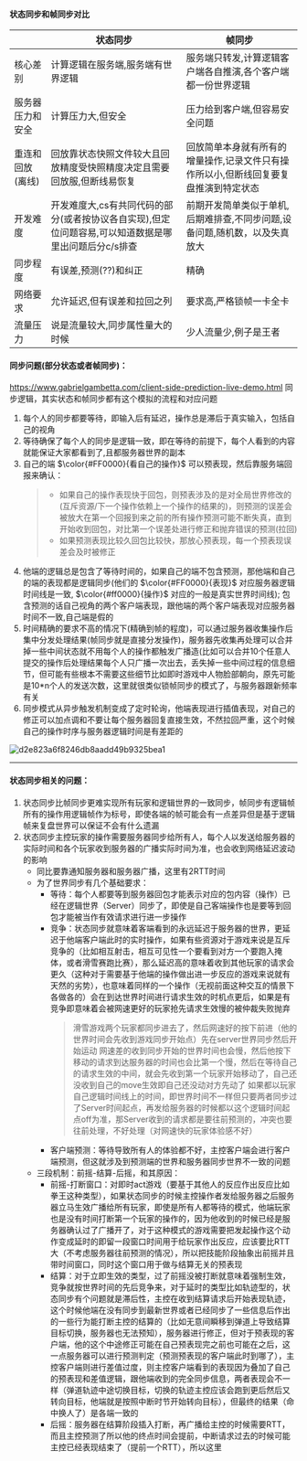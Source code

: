#### 状态同步和帧同步对比


||状态同步|帧同步|
|---|---|---|
|核心差别|计算逻辑在服务端,服务端有世界逻辑|服务端只转发,计算逻辑客户端各自推演,各个客户端都一份世界逻辑|
|服务器压力和安全|计算压力大,但安全|压力给到客户端,但容易安全问题|
|重连和回放(离线)|回放靠状态快照文件较大且回放精度受快照精度决定且需要回放服,但断线易恢复|回放简单本身就有所有的增量操作,记录文件只有操作所以小,但断线回复要复盘推演到特定状态|
|开发难度|开发难度大,cs有共同代码的部分(或者按协议各自实现),但定位问题容易,可以知道数据是哪里出问题后分c/s排查|前期开发简单类似于单机,后期难排查,不同步问题,设备问题,随机数，以及失真放大|
|同步程度|有误差,预测(??)和纠正|精确|
|网络要求|允许延迟,但有误差和拉回之列|要求高,严格锁帧一卡全卡|
|流量压力|说是流量较大,同步属性量大的时候|少人流量少,例子是王者|

#### 同步问题(部分状态或者帧同步)：  
https://www.gabrielgambetta.com/client-side-prediction-live-demo.html 同步逻辑，其实状态和帧同步都有这个模拟的流程和对应问题
1. 每个人的同步都要等待，即输入后有延迟，操作总是滞后于真实输入，包括自己的视角
2. 等待确保了每个人的同步是逻辑一致，即在等待的前提下，每个人看到的内容就能保证大家都看到了,且都服务器世界的副本
3. 自己的端 $\color{#FF0000}{看自己的操作}$ 可以预表现，然后靠服务端回报来确认：  
   > - 如果自己的操作表现快于回包，则预表涉及的是对全局世界修改的(互斥资源/下一个操作依赖上一个操作的结果的)，则预测的误差会被放大在第一个回报到来之前的所有操作预测可能不断失真，直到开始收到回包，对比第一个误差处进行修正和抛弃错误的预测(拉回)  
   > - 如果预测表现比较久回包比较快，那放心预表现，每一个预表现误差会及时被修正
4. 他端的逻辑总是包含了等待时间的，如果自己的端不包含预测，那他端和自己的端的表现都是逻辑同步(他们的 $\color{#FF0000}{表现}$ 对应服务器逻辑时间线是一致, $\color{#ff0000}{操作}$ 对应的一般是真实世界时间线);
   包含预测的话自己视角的两个客户端表现，跟他端的两个客户端表现对应服务器时间不一致,自己端是假的
5. 时间精确的要求不高的情况下(精确到帧的程度)，可以通过服务器收集操作后集中分发处理结果(帧同步就是直接分发操作)，服务器先收集再处理可以合并掉一些中间状态就不用每个人的操作都触发广播造(比如可以合并10个任意人提交的操作后处理结果每个人只广播一次出去，丢失掉一些中间过程的信息细节，但可能有些根本不需要这些细节比如即时游戏中人物脸部朝向，原先可能是10*n个人的发送次数，这里就很类似锁帧同步的模式了，与服务器跟新频率有关
6. 同步模式从异步触发机制变成了定时轮询，他端表现进行插值表现，对自己的修正可以加点调和不要让每个服务器回复直接生效，不然拉回严重，这个时候自己的操作时序与服务器逻辑时间是有差距的


![d2e823a6f8246db8aadd49b9325bea1](https://github.com/user-attachments/assets/098e1a4e-02f8-4153-b3b2-3230955888ef)

---
#### 状态同步相关的问题：
1. 状态同步比帧同步更难实现所有玩家和逻辑世界的一致同步，帧同步有逻辑帧所有的操作用逻辑帧作为标号，即使各端的帧可能会有一点差异但是基于逻辑帧来复盘世界可以保证不会有什么遗漏
2. 状态同步主控玩家的操作需要服务器同步给所有人，每个人以发送给服务器的实际时间和各个玩家收到服务器的广播实际时间为准，也会收到网络延迟波动的影响
   - 同比要靠通知服务器和服务器广播，这里有2RTT时间
   - 为了世界同步有几个基础要求：
     - 等待：每个人都要等到服务器回包才能表示对应的包内容（操作）已经在逻辑世界（Server）同步了，即使是自己客端操作也是要等到回包才能被当作有效请求进行进一步操作
     - 竞争：状态同步就意味着客端看到的永远延迟于服务器的世界，更延迟于他端客户端此时的实时操作，如果有些资源对于游戏来说是互斥竞争的（比如相互射击，相互可见性一个要看到对方一个要跑入掩体，或者滑雪赛跑比赛），那么延迟高的意味着收到其他玩家的请求会更久（这种对于需要基于他端的操作做出进一步反应的游戏来说就有天然的劣势），也意味着同样的一个操作（无视前面这种交互的情景下各做各的）会在到达世界时间进行请求生效的时机点更后，如果是有竞争即意味着会被网速更好的玩家抢先请求生效慢的被仲裁失败抛弃
       > 滑雪游戏两个玩家都同步进去了，然后网速好的按下前进（他的世界时间会先收到游戏同步开始点）先在server世界同步然后开始运动
       > 网速差的收到同步开始的世界时间也会慢，然后他按下移动的请求到达服务器的时间也会比第一个慢，然后在等待自己的请求生效的中间，就会先收到第一个玩家开始移动了，自己还没收到自己的move生效即自己还没动对方先动了
       > 如果都以玩家自己逻辑时间线上的时间，即世界时间不一样但只要两者同步过了Server时间起点，再发给服务器的时候都以这个逻辑时间起点off为准，那Server收到的请求都是要往前预测的，冲突也要往前处理，不好处理（对网速快的玩家体验感不好）
     - 客户端预测：等待导致所有人的体验都不好，主控客户端会进行客户端预测，但这就涉及到预测端的世界和服务器同步世界不一致的问题
   - 三段机制：前摇-结算-后摇，和其原因：
     - 前摇-打断窗口：对即时act游戏（要基于其他人的反应作出反应比如拳王这种类型），如果状态同步的时候主控操作者发给服务器之后服务器立马生效广播给所有玩家，即使是所有人都等待的模式，他端玩家也是没有时间打断第一个玩家的操作的，因为他收到的时候已经是服务器确认过了广播开了，对于这种模式的游戏需要把发起操作这个动作变成延时的即留一段窗口时间用于给玩家作出反应，应该要比RTT大（不考虑服务器往前预测的情况），所以把技能阶段抽象出前摇并且带时间窗口，同时这个窗口用于做与结算无关的预表现
     - 结算：对于立即生效的类型，过了前摇没被打断就意味着强制生效，竞争就按世界时间的先后竞争来，对于延时的类型比如轨迹型的，状态同步有个问题就是滞后性，主控在收到结算请求后开始表现轨迹，这个时候他端在没有同步到最新世界或者已经同步了一些信息后作出的一些行为能打断主控的结算的（比如无意间瞬移到弹道上导致结算目标切换，服务器也无法预知），服务器进行修正，但对于预表现的客户端，他的这个中途修正可能在自己预表现完之前也可能在之后，这一点服务器可以进行预测判定（预测预表现的客户端此时到哪了），主控客户端则进行差值过度，则主控客户端看到的表现因为叠加了自己的预表现和差值逻辑，跟他端收到的完全同步信息，两者表现会不一样（弹道轨迹中途切换目标，切换的轨迹主控应该会跑到更后然后又转向目标，他端就是按照中断时节开始转向目标），但最终的结果（命中换人了）是各端一致的
     - 后摇：服务器在结算阶段插入打断，再广播给主控的时候需要RTT，而且主控预测了所以他的终点时间会提前，中断请求过去的时候可能主控已经表现结束了（提前一个RTT），所以这里
    
